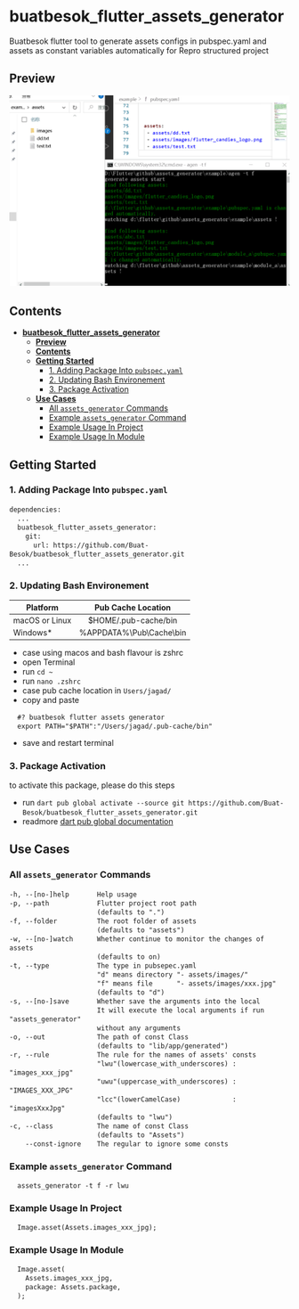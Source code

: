 # **buatbesok_flutter_assets_generator**

Buatbesok flutter tool to generate assets configs in pubspec.yaml and assets as constant variables automatically for Repro structured project

## **Preview**

![Preview Buatbesok Flutter Assets Generator](documentation/preview.gif)

## **Contents**

- [**buatbesok\_flutter\_assets\_generator**](#buatbesok_flutter_assets_generator)
  - [**Preview**](#preview)
  - [**Contents**](#contents)
  - [**Getting Started**](#getting-started)
    - [1. Adding Package Into `pubspec.yaml`](#1-adding-package-into-pubspecyaml)
    - [2. Updating Bash Environement](#2-updating-bash-environement)
    - [3. Package Activation](#3-package-activation)
  - [**Use Cases**](#use-cases)
    - [All `assets_generator` Commands](#all-assets_generator-commands)
    - [Example `assets_generator` Command](#example-assets_generator-command)
    - [Example Usage In Project](#example-usage-in-project)
    - [Example Usage In Module](#example-usage-in-module)

## **Getting Started**

### 1. Adding Package Into `pubspec.yaml`

```.
dependencies:
  ...
  buatbesok_flutter_assets_generator:
    git:
      url: https://github.com/Buat-Besok/buatbesok_flutter_assets_generator.git
  ...
```

### 2. Updating Bash Environement

| Platform       |   Pub Cache Location    |
| -------------- | :---------------------: |
| macOS or Linux |  $HOME/.pub-cache/bin   |
| Windows*       | %APPDATA%\Pub\Cache\bin |

- case using macos and bash flavour is zshrc
- open Terminal
- run `cd ~`
- run `nano .zshrc`
- case pub cache location in `Users/jagad/`
- copy and paste

```.
  #? buatbesok flutter assets generator
  export PATH="$PATH":"/Users/jagad/.pub-cache/bin"
```

- save and restart terminal

### 3. Package Activation

to activate this package, please do this steps

- run `dart pub global activate --source git https://github.com/Buat-Besok/buatbesok_flutter_assets_generator.git`
- readmore [dart pub global documentation](https://dart.dev/tools/pub/cmd/pub-global)

## **Use Cases**

### All `assets_generator` Commands

```.
-h, --[no-]help       Help usage
-p, --path            Flutter project root path
                      (defaults to ".")
-f, --folder          The root folder of assets
                      (defaults to "assets")
-w, --[no-]watch      Whether continue to monitor the changes of assets
                      (defaults to on)
-t, --type            The type in pubsepec.yaml
                      "d" means directory "- assets/images/"
                      "f" means file      "- assets/images/xxx.jpg"
                      (defaults to "d")
-s, --[no-]save       Whether save the arguments into the local
                      It will execute the local arguments if run "assets_generator"
                      without any arguments
-o, --out             The path of const Class
                      (defaults to "lib/app/generated")
-r, --rule            The rule for the names of assets' consts
                      "lwu"(lowercase_with_underscores) : "images_xxx_jpg"
                      "uwu"(uppercase_with_underscores) : "IMAGES_XXX_JPG"
                      "lcc"(lowerCamelCase)             : "imagesXxxJpg"
                      (defaults to "lwu")
-c, --class           The name of const Class
                      (defaults to "Assets")
    --const-ignore    The regular to ignore some consts
```

### Example `assets_generator` Command

```.
  assets_generator -t f -r lwu
```

### Example Usage In Project

```.
  Image.asset(Assets.images_xxx_jpg);
```

### Example Usage In Module

```.
  Image.asset(
    Assets.images_xxx_jpg,
    package: Assets.package,
  );
```
